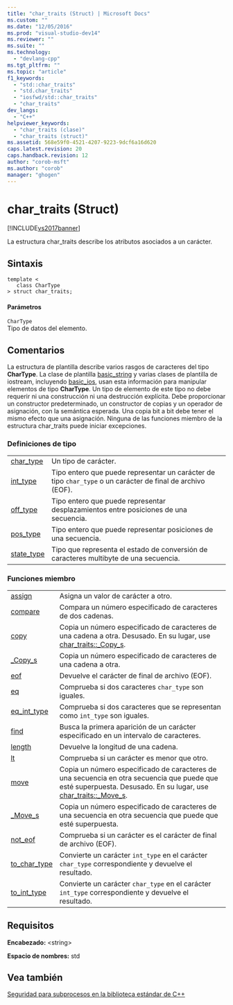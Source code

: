 ```yaml
---
title: "char_traits (Struct) | Microsoft Docs"
ms.custom: ""
ms.date: "12/05/2016"
ms.prod: "visual-studio-dev14"
ms.reviewer: ""
ms.suite: ""
ms.technology: 
  - "devlang-cpp"
ms.tgt_pltfrm: ""
ms.topic: "article"
f1_keywords: 
  - "std::char_traits"
  - "std.char_traits"
  - "iosfwd/std::char_traits"
  - "char_traits"
dev_langs: 
  - "C++"
helpviewer_keywords: 
  - "char_traits (clase)"
  - "char_traits (struct)"
ms.assetid: 568e59f0-4521-4207-9223-9dcf6a16d620
caps.latest.revision: 20
caps.handback.revision: 12
author: "corob-msft"
ms.author: "corob"
manager: "ghogen"
---
```

# char_traits (Struct)
[!INCLUDE[vs2017banner](../assembler/inline/includes/vs2017banner.md)]

La estructura char\_traits describe los atributos asociados a un carácter.  
  
## Sintaxis  
  
```  
template <  
   class CharType  
> struct char_traits;  
```  
  
#### Parámetros  
 `CharType`  
 Tipo de datos del elemento.  
  
## Comentarios  
 La estructura de plantilla describe varios rasgos de caracteres del tipo **CharType**.  La clase de plantilla [basic\_string](../standard-library/basic-string-class.md) y varias clases de plantilla de iostream, incluyendo [basic\_ios](../standard-library/basic-ios-class.md), usan esta información para manipular elementos de tipo **CharType**.  Un tipo de elemento de este tipo no debe requerir ni una construcción ni una destrucción explícita.  Debe proporcionar un constructor predeterminado, un constructor de copias y un operador de asignación, con la semántica esperada.  Una copia bit a bit debe tener el mismo efecto que una asignación.  Ninguna de las funciones miembro de la estructura char\_traits puede iniciar excepciones.  
  
### Definiciones de tipo  
  
|||  
|-|-|  
|[char\_type](../Topic/char_traits::char_type.md)|Un tipo de carácter.|  
|[int\_type](../Topic/char_traits::int_type.md)|Tipo entero que puede representar un carácter de tipo `char_type` o un carácter de final de archivo \(EOF\).|  
|[off\_type](../Topic/char_traits::off_type.md)|Tipo entero que puede representar desplazamientos entre posiciones de una secuencia.|  
|[pos\_type](../Topic/char_traits::pos_type.md)|Tipo entero que puede representar posiciones de una secuencia.|  
|[state\_type](../Topic/char_traits::state_type.md)|Tipo que representa el estado de conversión de caracteres multibyte de una secuencia.|  
  
### Funciones miembro  
  
|||  
|-|-|  
|[assign](../Topic/char_traits::assign.md)|Asigna un valor de carácter a otro.|  
|[compare](../Topic/char_traits::compare.md)|Compara un número especificado de caracteres de dos cadenas.|  
|[copy](../Topic/char_traits::copy.md)|Copia un número especificado de caracteres de una cadena a otra.  Desusado.  En su lugar, use [char\_traits::\_Copy\_s](../Topic/char_traits::_Copy_s.md).|  
|[\_Copy\_s](../Topic/char_traits::_Copy_s.md)|Copia un número especificado de caracteres de una cadena a otra.|  
|[eof](../Topic/char_traits::eof.md)|Devuelve el carácter de final de archivo \(EOF\).|  
|[eq](../Topic/char_traits::eq.md)|Comprueba si dos caracteres `char_type` son iguales.|  
|[eq\_int\_type](../Topic/char_traits::eq_int_type.md)|Comprueba si dos caracteres que se representan como `int_type` son iguales.|  
|[find](../Topic/char_traits::find.md)|Busca la primera aparición de un carácter especificado en un intervalo de caracteres.|  
|[length](../Topic/char_traits::length.md)|Devuelve la longitud de una cadena.|  
|[lt](../Topic/char_traits::lt.md)|Comprueba si un carácter es menor que otro.|  
|[move](../Topic/char_traits::move.md)|Copia un número especificado de caracteres de una secuencia en otra secuencia que puede que esté superpuesta.  Desusado.  En su lugar, use [char\_traits::\_Move\_s](../Topic/char_traits::_Move_s.md).|  
|[\_Move\_s](../Topic/char_traits::_Move_s.md)|Copia un número especificado de caracteres de una secuencia en otra secuencia que puede que esté superpuesta.|  
|[not\_eof](../Topic/char_traits::not_eof.md)|Comprueba si un carácter es el carácter de final de archivo \(EOF\).|  
|[to\_char\_type](../Topic/char_traits::to_char_type.md)|Convierte un carácter `int_type` en el carácter `char_type` correspondiente y devuelve el resultado.|  
|[to\_int\_type](../Topic/char_traits::to_int_type.md)|Convierte un carácter `char_type` en el carácter `int_type` correspondiente y devuelve el resultado.|  
  
## Requisitos  
 **Encabezado:** \<string\>  
  
 **Espacio de nombres:** std  
  
## Vea también  
 [Seguridad para subprocesos en la biblioteca estándar de C\+\+](../standard-library/thread-safety-in-the-cpp-standard-library.md)